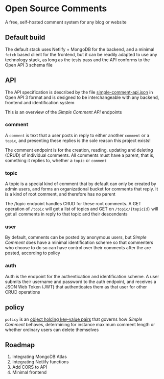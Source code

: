# Open Source Comments

A free, self-hosted comment system for any blog or website

## Default build

The default stack uses Netlify + MongoDB for the backend, and a minimal `fetch` based client for the frontend, but it can be readily adapted to use any technology stack, as long as the tests pass and the API conforms to the Open API 3 schema file

## API

The API specification is described by the file [simple-comment-api.json](./src/schema/simple-comment-api.json) in Open API 3 format and is designed to be interchangeable with any backend, frontend and identification system

This is an overview of the *Simple Comment API* endpoints

### comment

A `comment` is text that a user posts in reply to either another `comment` or a `topic`, and presenting these replies is the sole reason this project exists!

The comment endpoint is for the creation, reading, updating and deleting (CRUD) of individual comments. All comments must have a parent, that is, something it replies to, whether a `topic` or `comment`

### topic

A topic is a special kind of comment that by default can only be created by admin users, and forms an organizational bucket for comments that reply. It is a kind of root comment, and therefore has no parent

The /topic endpoint handles CRUD for these root comments. A GET operation of `/topic` will get a list of topics and GET on `/topic/{topicId}` will get all comments in reply to that topic and their descendents

### user

By default, comments can be posted by anonymous users, but *Simple Comment* does have a minimal identification scheme so that commenters who choose to do so can have control over their comments after the are posted, according to policy

### auth

Auth is the endpoint for the authentication and identification scheme. A user submits their username and password to the auth endpoint, and receives a JSON Web Token (JWT) that authenticates them as that user for other CRUD operations

## policy

`policy` is an [object holding key-value pairs](./src/policy.ts) that governs how *Simple Comment* behaves, determining for instance maximum comment length or whether ordinary users can delete themselves

## Roadmap

1. Integrating MongoDB Atlas
1. Integrating Netlify functions
1. Add CORS to API
1. Minimal frontend

